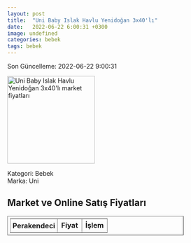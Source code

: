 ```yaml
---
layout: post
title:  "Uni Baby Islak Havlu Yenidoğan 3x40'lı"
date:   2022-06-22 6:00:31 +0300
image: undefined
categories: bebek
tags: bebek
---
```


Son Güncelleme: 2022-06-22 9:00:31

<img src="undefined" width="200" alt="Uni Baby Islak Havlu Yenidoğan 3x40'lı market fiyatları" />

Kategori: Bebek
<br />
Marka: Uni

<h2>Market ve Online Satış Fiyatları</h2>

<table border="1" style="padding: 5px;width:80%;">
  <tr>
    <td style="padding: 5px;"><strong>Perakendeci</strong></td>
    <td><strong>Fiyat</strong></td>
    <td><strong>İşlem</strong></td>
  </tr>
  
</table>
